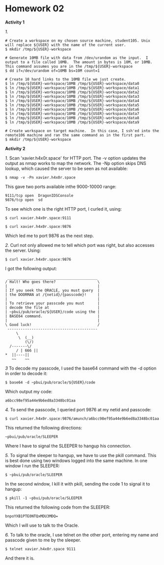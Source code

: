 Homework 02
===========

**Activity 1**

*1.* 

	# Create a workspace on my chosen source machine, student105. Unix will replace ${USER} with the name of the current user.
	$ mkdir /tmp/${USER}-workspace

	# Generate 10MB file with data from /dev/urandom as the input.  I output to a file called 10MB.  The amount in bytes is 10M, or 10MB. This command assumes you are in the /tmp/${USER}-workspace
	$ dd if=/dev/urandom of=10MB bs=10M count=1

	# Create 10 hard links to the 10MB file we just create.
	$ ln /tmp/${USER}-workspace/10MB /tmp/${USER}-workspace/data0
	$ ln /tmp/${USER}-workspace/10MB /tmp/${USER}-workspace/data1
	$ ln /tmp/${USER}-workspace/10MB /tmp/${USER}-workspace/data2
	$ ln /tmp/${USER}-workspace/10MB /tmp/${USER}-workspace/data3
	$ ln /tmp/${USER}-workspace/10MB /tmp/${USER}-workspace/data4
	$ ln /tmp/${USER}-workspace/10MB /tmp/${USER}-workspace/data5
	$ ln /tmp/${USER}-workspace/10MB /tmp/${USER}-workspace/data6
	$ ln /tmp/${USER}-workspace/10MB /tmp/${USER}-workspace/data7
	$ ln /tmp/${USER}-workspace/10MB /tmp/${USER}-workspace/data8
	$ ln /tmp/${USER}-workspace/10MB /tmp/${USER}-workspace/data9

	# Create workspace on target machine.  In this case, I ssh'ed into the remote106 machine and ran the same command as in the first part.
	$ mkdir /tmp/${USER}-workspace



**Activity 2**

*1.* Scan 'xavier.h4x0r.space' for HTTP port. The -v option updates the output as nmap works to map the network.  The -Np option skips DNS lookup, which caused the server to be seen as not available:

	$ nmap -v -Pn xavier.h4x0r.space

This gave two ports available inthe 9000-10000 range:

	9111/tcp open  DragonIDSConsole
	9876/tcp open  sd

To see which one is the right HTTP port, I curled it, using:

	$ curl xavier.h4x0r.space:9111 

	$ curl xavier.h4x0r.space:9876

Which led me to port 9876 as the next step.

*2.* Curl not only allowed me to tell which port was right, but also accesses the server.  Using:
	
	$ curl xavier.h4x0r.space:9876

I got the following output:

	 _________________________________________ 
	/ Halt! Who goes there?                   \
	|                                         |
	| If you seek the ORACLE, you must query  |
	| the DOORMAN at /{netid}/{passcode}!     |
	|                                         |
	| To retrieve your passcode you must      |
	| decode the file at                      |
	| ~pbui/pub/oracle/${USER}/code using the |
	| BASE64 command.                         |
	|                                         |
	\ Good luck!                              /
	 ----------------------------------------- 
	     \
	      \  (__)  
 	         (\/)  
	  /-------\/    
     	 / | 666 ||    
	*  ||----||      
	   ~~    ~~      

*3* To decode my passcode, I used the base64 command with the -d option in order to decode it:

	$ base64 -d ~pbui/pub/oracle/${USER}/code

Which output my code:

	a6bcc98ef95a44e9b6ed8a3348bc01aa

*4.* To send the passcode, I queried port 9876 at my netid and passcode:

	$ curl xavier.h4x0r.space:9876/amunch/a6bcc98ef95a44e9b6ed8a3348bc01aa

This returned the following directions:

	~pbui/pub/oracle/SLEEPER

Where I have to signal the SLEEPER to hangup his connection.

*5.* To signal the sleeper to hangup, we have to use the pkill command.  This is best done using two windows logged into the same machine.  In one window I run the SLEEPER:

	$ ~pbui/pub/oracle/SLEEPER

In the second window, I kill it with pkill, sending the code 1 to signal it to hangup:

	$ pkill -1 ~pbui/pub/oracle/SLEEPER

This returned the following code from the SLEEPER:

	bnpoYXB1PTE0NTQxMDU3MDQ=

Which I will use to talk to the Oracle.

*6.* To talk to the oracle, I use telnet on the other port, entering my name and passcode given to me by the sleeper.

	$ telnet xavier.h4x0r.space 9111

And there it is.


